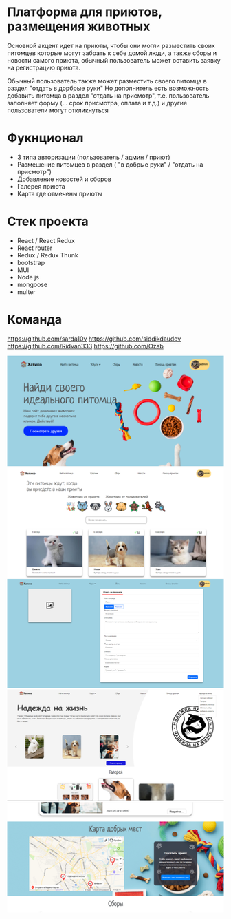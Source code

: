 # Платформа для приютов, размещения животных

Основной акцент идет на приюты, чтобы они могли разместить своих питомцев которые могут забрать к себе домой люди, а также сборы и новости самого приюта, обычный пользователь может оставить заявку на регистрацию приюта.

Обычный пользователь также может разместить своего питомца в раздел "отдать в дорбрые руки"
Но дополнитель есть возможность добавить питомца в раздел "отдать на присмотр", т.е. пользователь заполняет форму (... срок присмотра, оплата и т.д.) и другие пользователи могут откликнуться

# Фукнционал
- 3 типа авторизации (пользователь / админ / приют)
- Размешение питомцев в раздел ( "в добрые руки" / "отдать на присмотр")
- Добавление новостей и сборов
- Галерея приюта
- Карта где отмечены приюты

# Стек проекта
- React / React Redux
- React router
- Redux / Redux Thunk
- bootstrap
- MUI
- Node js
- mongoose
- multer

# Команда
https://github.com/sarda10v
https://github.com/siddikdaudov
https://github.com/Ridvan333
https://github.com/Ozab

![Image alt](https://github.com/JolyGolfqw/second-life/blob/main/Снимок.PNG)
![Image alt](https://github.com/JolyGolfqw/second-life/blob/main/%D0%A1%D0%BD%D0%B8%D0%BC%D0%BE%D0%BA2.PNG)
![Image alt](https://github.com/JolyGolfqw/second-life/blob/main/%D0%A1%D0%BD%D0%B8%D0%BC%D0%BE%D0%BA3.PNG)
![Image alt](https://github.com/JolyGolfqw/second-life/blob/main/%D0%A1%D0%BD%D0%B8%D0%BC%D0%BE%D0%BA4.PNG)
![Image alt](https://github.com/JolyGolfqw/second-life/blob/main/%D0%A1%D0%BD%D0%B8%D0%BC%D0%BE%D0%BA5.PNG)


